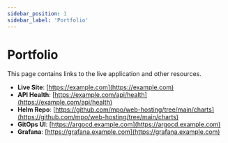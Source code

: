```yaml
---
sidebar_position: 1
sidebar_label: 'Portfolio'
---
```


# Portfolio

This page contains links to the live application and other resources.

- **Live Site**: [https://example.com](https://example.com)
- **API Health**: [https://example.com/api/health](https://example.com/api/health)
- **Helm Repo**: [https://github.com/mpo/web-hosting/tree/main/charts](https://github.com/mpo/web-hosting/tree/main/charts)
- **GitOps UI**: [https://argocd.example.com](https://argocd.example.com)
- **Grafana**: [https://grafana.example.com](https://grafana.example.com)
